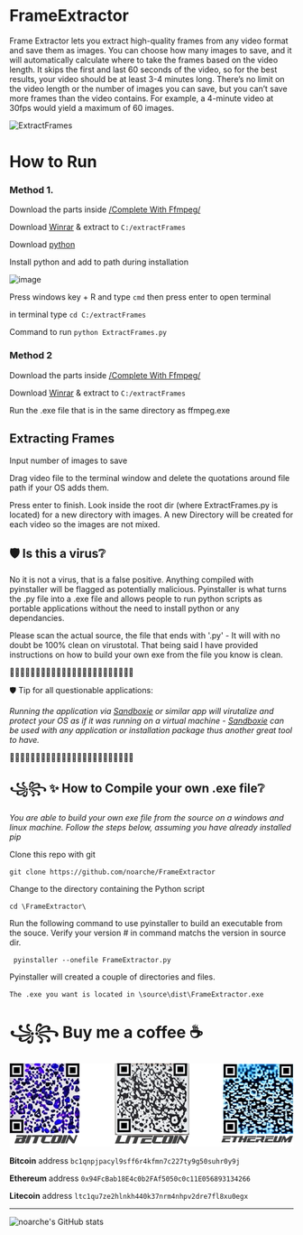 # FrameExtractor

Frame Extractor lets you extract high-quality frames from any video format and save them as images. You can choose how many images to save, and it will automatically calculate where to take the frames based on the video length. It skips the first and last 60 seconds of the video, so for the best results, your video should be at least 3-4 minutes long. There’s no limit on the video length or the number of images you can save, but you can’t save more frames than the video contains. For example, a 4-minute video at 30fps would yield a maximum of 60 images. 

![ExtractFrames](https://github.com/user-attachments/assets/4888ba64-6dc0-4209-9d29-0d44059a2bea)





# How to Run

### Method 1.

Download the parts inside [/Complete With Ffmpeg/](https://github.com/noarche/FrameExtractor/tree/main/Complete%20with%20ffmpeg)

Download [Winrar](https://www.rarlab.com/download.htm) & extract to `C:/extractFrames`

Download [python](https://www.python.org/downloads/)

Install python and add to path during installation

![image](https://github.com/user-attachments/assets/51410975-265d-4bb6-9fe8-9415ad2d4e53)


Press windows key + R and type `cmd` then press enter to open terminal

in terminal type `cd C:/extractFrames`

Command to run `python ExtractFrames.py`


### Method 2

Download the parts inside [/Complete With Ffmpeg/](https://github.com/noarche/FrameExtractor/tree/main/Complete%20with%20ffmpeg)

Download [Winrar](https://www.rarlab.com/download.htm) & extract to `C:/extractFrames`

Run the .exe file that is in the same directory as ffmpeg.exe

## Extracting Frames

Input number of images to save

Drag video file to the terminal window and delete the quotations around file path if your OS adds them. 

Press enter to finish.  Look inside the root dir (where ExtractFrames.py is located) for a new directory with images. A new Directory will be created for each video so the images are not mixed. 



## 🛡️ Is this a virus❔

No it is not a virus, that is a false positive. Anything compiled with pyinstaller will be flagged as potentially malicious. Pyinstaller is what turns the .py file into a .exe file and allows people to run python scripts as portable applications without the need to install python or any dependancies.  

Please scan the actual source, the file that ends with '.py' -  It will with no doubt be 100% clean on virustotal.  That being said I have provided instructions on how to build your own exe from the file you know is clean. 


🔻🔻🔻🔻🔻🔻🔻🔻🔻🔻🔻🔻🔻🔻🔻🔻🔻🔻🔻🔻🔻🔻🔻🔻

🛡️ Tip for all questionable applications: 

*Running the application via [Sandboxie](https://sandboxie-plus.com/downloads/) or similar app will virutalize and protect your OS as if it was running on a virtual machine - [Sandboxie](https://sandboxie-plus.com/downloads/) can be used with any application or installation package thus another great tool to have.* 

🔺🔺🔺🔺🔺🔺🔺🔺🔺🔺🔺🔺🔺🔺🔺🔺🔺🔺🔺🔺🔺🔺🔺🔺

## ꧁꧂ ✨ How to Compile your own .exe file❔ 

*You are able to build your own exe file from the source on a windows and linux machine. Follow the steps below, assuming you have already installed pip*

Clone this repo with git

    git clone https://github.com/noarche/FrameExtractor


Change to the directory containing the Python script
  	
    cd \FrameExtractor\

Run the following command to use pyinstaller to build an executable from the souce. Verify your version # in command matchs the version in source  dir. 
     
     pyinstaller --onefile FrameExtractor.py

Pyinstaller will created a couple of directories and files. 

    The .exe you want is located in \source\dist\FrameExtractor.exe


# ꧁꧂  Buy me a coffee ☕

![qrCode](https://raw.githubusercontent.com/noarche/cd-ripper/main/unrelated-ignore/CryptoQRcodes.png)

**Bitcoin** address `bc1qnpjpacyl9sff6r4kfmn7c227ty9g50suhr0y9j`


**Ethereum** address `0x94FcBab18E4c0b2FAf5050c0c11E056893134266`


**Litecoin** address `ltc1qu7ze2hlnkh440k37nrm4nhpv2dre7fl8xu0egx`



-------------------------------------------------------------------

![noarche's GitHub stats](https://github-readme-stats.vercel.app/api?username=noarche&show_icons=true&theme=transparent)

